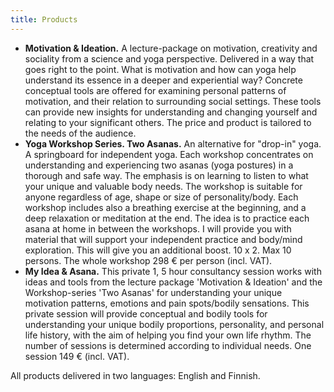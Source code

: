 ```yaml
---
title: Products
---
```


* __Motivation & Ideation.__ A lecture-package on motivation, creativity  and
sociality from a science and yoga perspective. Delivered in a way
that goes right to the point. What is motivation and how can yoga
help understand its essence in a deeper and experiential way?
Concrete conceptual tools are offered for examining personal
patterns of motivation, and their relation to surrounding social
settings. These tools can provide new insights for understanding and
changing yourself and relating to your significant others. The price and product is tailored to the needs of the audience. 
* __Yoga Workshop Series. Two Asanas.__ An alternative for "drop-in" yoga. A springboard for independent
yoga. Each workshop concentrates on understanding and
experiencing two asanas (yoga postures) in a thorough and safe
way. The emphasis is on learning to listen to what your unique and
valuable body needs. The workshop is suitable for anyone regardless of
age, shape or size of personality/body. Each workshop includes also
a breathing exercise at the beginning, and a deep relaxation or
meditation at the end. The idea is to practice each asana at home in
between the workshops. I will provide you with material that will
support your independent practice and body/mind exploration. This will give you an additional boost. 10 x 2. Max 10 persons. The whole workshop 298 € per person (incl. VAT).
* __My Idea & Asana.__ This private 1, 5 hour consultancy session
works with ideas and tools from the lecture package 'Motivation & Ideation' and
the Workshop-series 'Two Asanas' for understanding your unique
motivation patterns, emotions and pain spots/bodily sensations. This
private session will provide conceptual and bodily tools for
understanding your unique bodily proportions, personality, and
personal life history, with the aim of  helping you find your own
life rhythm. The number of sessions is determined according to individual needs. One session 149 € (incl. VAT).

All products delivered in two languages: English and Finnish.
